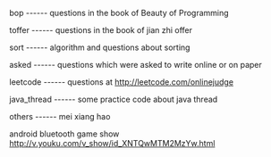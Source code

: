 bop         ------ questions in the book of Beauty of Programming

toffer      ------ questions in the book of jian zhi offer

sort        ------ algorithm and questions about sorting

asked       ------ questions which were asked to write online or on paper

leetcode    ------ questions at http://leetcode.com/onlinejudge 

java_thread ------ some practice code about java thread

others      ------ mei xiang hao


android bluetooth game show
http://v.youku.com/v_show/id_XNTQwMTM2MzYw.html


